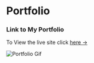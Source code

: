 # Portfolio

### Link to My Portfolio

To View the live site click [here &rarr;](https://bryu0116.github.io/Portfolio/)

![Portfolio Gif](/images/portfolio.gif)

